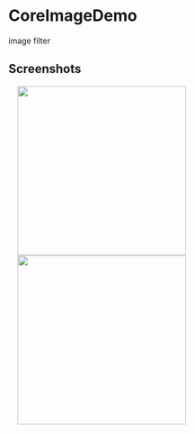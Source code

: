 # CoreImageDemo
image filter


## Screenshots
 
<img src="" width="300"  align="left" hspace="16"> 
<img src="" width="300"  align="left" hspace="16"> 
